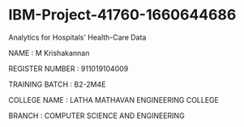 # IBM-Project-41760-1660644686

Analytics for Hospitals' Health-Care Data

NAME : M Krishakannan

REGISTER NUMBER : 911019104009

TRAINING BATCH : B2-2M4E

COLLEGE NAME : LATHA MATHAVAN ENGINEERING COLLEGE

BRANCH : COMPUTER SCIENCE AND ENGINEERING
